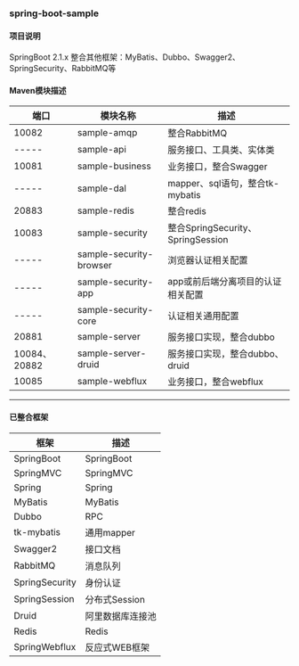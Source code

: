 ### spring-boot-sample

#### 项目说明
SpringBoot 2.1.x 整合其他框架：MyBatis、Dubbo、Swagger2、SpringSecurity、RabbitMQ等

#### Maven模块描述

| 端口 | 模块名称 | 描述 |
| --- | --- | --- |
| 10082 | sample-amqp | 整合RabbitMQ |
| ----- | sample-api | 服务接口、工具类、实体类 |
| 10081 | sample-business | 业务接口，整合Swagger |
| ----- | sample-dal | mapper、sql语句，整合tk-mybatis |
| 20883 | sample-redis | 整合redis |
| 10083 | sample-security | 整合SpringSecurity、SpringSession |
| ----- | sample-security-browser | 浏览器认证相关配置 |
| ----- | sample-security-app | app或前后端分离项目的认证相关配置 |
| ----- | sample-security-core | 认证相关通用配置 |
| 20881 | sample-server | 服务接口实现，整合dubbo |
| 10084、20882 | sample-server-druid | 服务接口实现，整合dubbo、druid |
| 10085 | sample-webflux | 业务接口，整合webflux |

------------

#### 已整合框架
| 框架 | 描述 |
| --- | --- |
| SpringBoot | SpringBoot |
| SpringMVC| SpringMVC |
| Spring | Spring |
| MyBatis | MyBatis |
| Dubbo | RPC |
| tk-mybatis | 通用mapper |
| Swagger2 | 接口文档 |
| RabbitMQ | 消息队列 |
| SpringSecurity | 身份认证 |
| SpringSession | 分布式Session |
| Druid | 阿里数据库连接池 |
| Redis | Redis |
| SpringWebflux | 反应式WEB框架 |